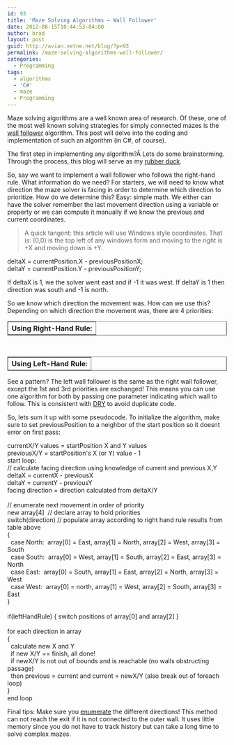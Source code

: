 ```yaml
---
id: 93
title: 'Maze Solving Algorithms – Wall Follower'
date: 2012-08-15T10:44:53-04:00
author: brad
layout: post
guid: http://avian.netne.net/blog/?p=93
permalink: /maze-solving-algorithms-wall-follower/
categories:
  - Programming
tags:
  - algorithms
  - 'C#'
  - maze
  - Programming
---
```

Maze solving algorithms are a well known area of research. Of these, one of the most well known solving strategies for simply connected mazes is the [wall follower](http://en.wikipedia.org/wiki/Maze_solving_algorithm#Wall_follower) algorithm. This post will delve into the coding and implementation of such an algorithm (in C#, of course).

<!--more-->

The first step in implementing any algorithm?Â Lets do some brainstorming. Through the process, this blog will serve as my [rubber duck](http://en.wikipedia.org/wiki/Rubber_duck_debugging).

So, say we want to implement a wall follower who follows the right-hand rule. What information do we need? For starters, we will need to know what direction the maze solver is facing in order to determine which direction to prioritize. How do we determine this? Easy: simple math. We either can have the solver remember the last movement direction using a variable or property or we can compute it manually if we know the previous and current coordinates.

> A quick tangent: this article will use Windows style coordinates. That is: (0,0) is the top left of any windows form and moving to the right is +X and moving down is +Y.

<div class="codecolorer-container text default" style="overflow:auto;white-space:nowrap;">
  <div class="text codecolorer">
    deltaX = currentPosition.X - previousPositionX;<br /> deltaY = currentPosition.Y - previousPositionY;
  </div>
</div>

If deltaX is 1, we the solver went east and if -1 it was west. If deltaY is 1 then direction was south and -1 is north.

So we know which direction the movement was. How can we use this? Depending on which direction the movement was, there are 4 priorities:<table border=1> 

<th colspan="5">
  Using Right-Hand Rule:
</th>

</table> 

 <table border=1> 

<th colspan="5">
  Using Left-Hand Rule:
</th>

</table> 

See a pattern? The left wall follower is the same as the right wall follower, except the 1st and 3rd priorities are exchanged! This means you can use one algorithm for both by passing one parameter indicating which wall to follow. This is consistent with [DRY](http://en.wikipedia.org/wiki/Don't_repeat_yourself) to avoid duplicate code.

So, lets sum it up with some pseudocode. To initialize the algorithm, make sure to set previousPosition to a neighbor of the start position so it doesnt error on first pass:

<div class="codecolorer-container text default" style="overflow:auto;white-space:nowrap;">
  <div class="text codecolorer">
    currentX/Y values = startPosition X and Y values<br /> previousX/Y = startPosition's X (or Y) value - 1
  </div>
</div>

<div class="codecolorer-container text default">
  <div class="text codecolorer">
    start loop:<br /> // calculate facing direction using knowledge of current and previous X,Y<br /> deltaX = currentX - previousX<br /> deltaY = currentY - previousY<br /> facing direction = direction calculated from deltaX/Y<br /> <br /> // enumerate next movement in order of priority<br /> new array[4]  // declare array to hold priorities<br /> switch(direction) // populate array according to right hand rule results from table above<br /> {<br />   case North:  array[0] = East, array[1] = North, array[2] = West, array[3] = South<br />   case South:  array[0] = West, array[1] = South, array[2] = East, array[3] = North<br />   case East:  array[0] = South, array[1] = East, array[2] = North, array[3] = West<br />   case West:  array[0] = north, array[1] = West, array[2] = South, array[3] = East<br /> }<br /> <br /> if(leftHandRule) { switch positions of array[0] and array[2] }<br /> <br /> for each direction in array<br /> {<br />   calculate new X and Y<br />   if new X/Y == finish, all done!<br />   if newX/Y is not out of bounds and is reachable (no walls obstructing passage)<br />   then previous = current and current = newX/Y (also break out of foreach loop)<br /> }<br /> end loop
  </div>
</div>

Final tips: Make sure you [enumerate](http://msdn.microsoft.com/en-us/library/sbbt4032.aspx) the different directions! This method can not reach the exit if it is not connected to the outer wall. It uses little memory since you do not have to track history but can take a long time to solve complex mazes.